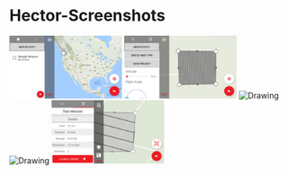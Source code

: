 # Hector-Screenshots


<img src="/Screenshots/screenshot1.png" alt="Drawing" width= "200"/>
<img src="/Screenshots/screenshot2.png" alt="Drawing" width= "200"/>
<img src="/Screenshots/screenshot3.png" alt="Drawing" width= "200"/>
<img src="/Screenshots/screenshot4.png" alt="Drawing" width= "200"/>
<img src="/Screenshots/screenshot5.png" alt="Drawing" width= "200"/>